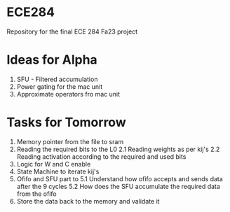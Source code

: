 # ECE284
Repository for the final ECE 284 Fa23 project

# Ideas for Alpha
1. SFU - Filtered accumulation
2. Power gating for the mac unit
3. Approximate operators fro mac unit

# Tasks for Tomorrow
1. Memory pointer from the file to sram
2. Reading the required bits to the L0
  2.1 Reading weights as per kij's
  2.2 Reading activation according to the required and used bits 
3. Logic for W and C enable 
4. State Machine to iterate kij's
5. Ofifo and SFU part to 
  5.1 Understand how ofifo accepts and sends data after the 9 cycles
  5.2 How does the SFU accumulate the required data from the ofifo
6. Store the data back to the memory and validate it
